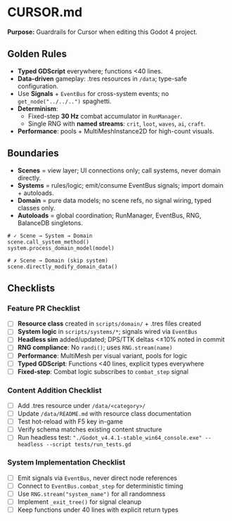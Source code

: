 # CURSOR.md
**Purpose:** Guardrails for Cursor when editing this Godot 4 project.

## Golden Rules
- **Typed GDScript** everywhere; functions <40 lines.
- **Data-driven** gameplay: .tres resources in `/data`; type-safe configuration.
- Use **Signals** + `EventBus` for cross-system events; no `get_node("../../..")` spaghetti.
- **Determinism**:
  - Fixed-step **30 Hz** combat accumulator in `RunManager`.
  - Single RNG with **named streams**: `crit`, `loot`, `waves`, `ai`, `craft`.
- **Performance**: pools + MultiMeshInstance2D for high-count visuals.

## Boundaries
- **Scenes** = view layer; UI connections only; call systems, never domain directly.
- **Systems** = rules/logic; emit/consume EventBus signals; import domain + autoloads.
- **Domain** = pure data models; no scene refs, no signal wiring, typed classes only.
- **Autoloads** = global coordination; RunManager, EventBus, RNG, BalanceDB singletons.

```gdscript
# ✓ Scene → System → Domain
scene.call_system_method()
system.process_domain_model(model)

# ✗ Scene → Domain (skip system)
scene.directly_modify_domain_data()
```

## Checklists

### Feature PR Checklist
- [ ] **Resource class** created in `scripts/domain/` + .tres files created
- [ ] **System logic** in `scripts/systems/*`; signals wired via `EventBus`
- [ ] **Headless sim** added/updated; DPS/TTK deltas <±10% noted in commit
- [ ] **RNG compliance**: No `randi()`; uses `RNG.stream(name)`
- [ ] **Performance**: MultiMesh per visual variant, pools for logic
- [ ] **Typed GDScript**: Functions <40 lines, explicit types everywhere
- [ ] **Fixed-step**: Combat logic subscribes to `combat_step` signal

### Content Addition Checklist
- [ ] Add .tres resource under `/data/<category>/`
- [ ] Update `/data/README.md` with resource class documentation
- [ ] Test hot-reload with F5 key in-game
- [ ] Verify schema matches existing content structure
- [ ] Run headless test: `"./Godot_v4.4.1-stable_win64_console.exe" --headless --script tests/run_tests.gd`

### System Implementation Checklist
- [ ] Emit signals via `EventBus`, never direct node references
- [ ] Connect to `EventBus.combat_step` for deterministic timing
- [ ] Use `RNG.stream("system_name")` for all randomness
- [ ] Implement `_exit_tree()` for signal cleanup
- [ ] Keep functions under 40 lines with explicit return types
